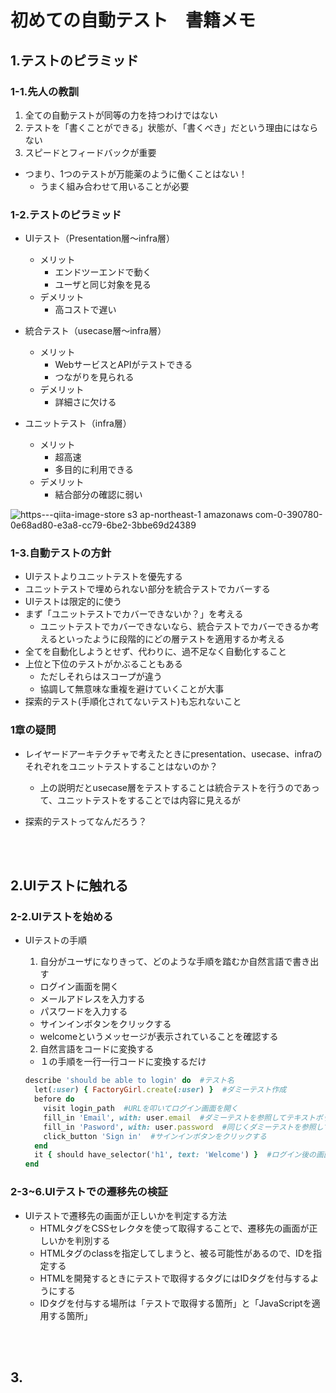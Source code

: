 # 初めての自動テスト　書籍メモ

## 1.テストのピラミッド

### 1-1.先人の教訓
1. 全ての自動テストが同等の力を持つわけではない
2. テストを「書くことができる」状態が、「書くべき」だという理由にはならない
3. スピードとフィードバックが重要
- つまり、1つのテストが万能薬のように働くことはない！
  - うまく組み合わせて用いることが必要

### 1-2.テストのピラミッド
- UIテスト（Presentation層〜infra層）
  - メリット
    - エンドツーエンドで動く
    - ユーザと同じ対象を見る
  - デメリット
    - 高コストで遅い
  
- 統合テスト（usecase層〜infra層）
  - メリット
    - WebサービスとAPIがテストできる
    - つながりを見られる
  - デメリット
    - 詳細さに欠ける

- ユニットテスト（infra層）
  - メリット
    - 超高速
    - 多目的に利用できる
  - デメリット
    - 結合部分の確認に弱い

![https---qiita-image-store s3 ap-northeast-1 amazonaws com-0-390780-0e68ad80-e3a8-cc79-6be2-3bbe69d24389](https://user-images.githubusercontent.com/53253817/100713784-2b856300-33f8-11eb-83e6-c496e336937c.png)

### 1-3.自動テストの方針
- UIテストよりユニットテストを優先する
- ユニットテストで埋められない部分を統合テストでカバーする
- UIテストは限定的に使う
- まず「ユニットテストでカバーできないか？」を考える
  - ユニットテストでカバーできないなら、統合テストでカバーできるか考えるといったように段階的にどの層テストを適用するか考える
- 全てを自動化しようとせず、代わりに、過不足なく自動化すること
- 上位と下位のテストがかぶることもある
  - ただしそれらはスコープが違う
  - 協調して無意味な重複を避けていくことが大事
- 探索的テスト(手順化されてないテスト)も忘れないこと

### 1章の疑問
- レイヤードアーキテクチャで考えたときにpresentation、usecase、infraのそれぞれをユニットテストすることはないのか？
  - 上の説明だとusecase層をテストすることは統合テストを行うのであって、ユニットテストをすることでは内容に見えるが

- 探索的テストってなんだろう？

<br></br>

## 2.UIテストに触れる

### 2-2.UIテストを始める
- UIテストの手順
  1. 自分がユーザになりきって、どのような手順を踏むか自然言語で書き出す
    - ログイン画面を開く
    - メールアドレスを入力する
    - パスワードを入力する
    - サインインボタンをクリックする
    - welcomeというメッセージが表示されていることを確認する
  2. 自然言語をコードに変換する
    - １の手順を一行一行コードに変換するだけ

    ```ruby
    describe 'should be able to login' do  #テスト名
      let(:user) { FactoryGirl.create(:user) }  #ダミーテスト作成
      before do
        visit login_path  #URLを叩いてログイン画面を開く
        fill_in 'Email', with: user.email  #ダミーテストを参照してテキストボックスを埋める
        fill_in 'Pasword', with: user.password  #同じくダミーテストを参照してテキストボックスを埋める
        click_button 'Sign in'  #サインインボタンをクリックする
      end
      it { should have_selector('h1', text: 'Welcome') }  #ログイン後の画面にh1タグのWelcomeが表示されているかを確認する
    end
    ```

### 2-3~6.UIテストでの遷移先の検証
- UIテストで遷移先の画面が正しいかを判定する方法
  - HTMLタグをCSSセレクタを使って取得することで、遷移先の画面が正しいかを判別する
  - HTMLタグのclassを指定してしまうと、被る可能性があるので、IDを指定する
  - HTMLを開発するときにテストで取得するタグにはIDタグを付与するようにする
  - IDタグを付与する場所は「テストで取得する箇所」と「JavaScriptを適用する箇所」

<br></br>

## 3.
